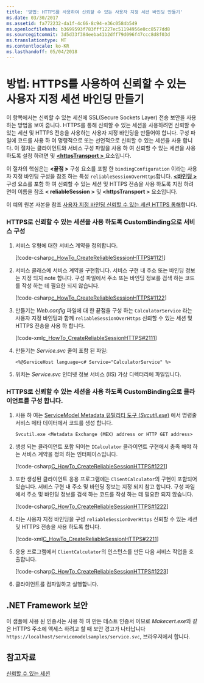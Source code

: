 ```yaml
---
title: '방법: HTTPS를 사용하여 신뢰할 수 있는 사용자 지정 세션 바인딩 만들기'
ms.date: 03/30/2017
ms.assetid: fa772232-da1f-4c66-8c94-e36c0584b549
ms.openlocfilehash: b3699593f783fff1227ec51194956e0cc8577dd8
ms.sourcegitcommit: 3d5d33f384eeba41b2dff79d096f47ccc8d8f03d
ms.translationtype: MT
ms.contentlocale: ko-KR
ms.lasthandoff: 05/04/2018
---
```

# <a name="how-to-create-a-custom-reliable-session-binding-with-https"></a>방법: HTTPS를 사용하여 신뢰할 수 있는 사용자 지정 세션 바인딩 만들기

이 항목에서는 신뢰할 수 있는 세션에 SSL(Secure Sockets Layer) 전송 보안을 사용하는 방법을 보여 줍니다. HTTPS를 통해 신뢰할 수 있는 세션을 사용하려면 신뢰할 수 있는 세션 및 HTTPS 전송을 사용하는 사용자 지정 바인딩을 만들어야 합니다. 구성 파일에 코드를 사용 하 여 명령적으로 또는 선언적으로 신뢰할 수 있는 세션을 사용 합니다. 이 절차는 클라이언트와 서비스 구성 파일을 사용 하 여 신뢰할 수 있는 세션을 사용 하도록 설정 하려면 및 [  **\<httpsTransport >** ](../../../../docs/framework/configure-apps/file-schema/wcf/httpstransport.md) 요소입니다.

이 절차의 핵심은는  **\<끝점 >** 구성 요소를 포함 한 `bindingConfiguration` 이라는 사용자 지정 바인딩 구성을 참조 하는 특성 `reliableSessionOverHttps`합니다. [  **\<바인딩 >** ](../../../../docs/framework/misc/binding.md) 구성 요소를 포함 하 여 신뢰할 수 있는 세션 및 HTTPS 전송을 사용 하도록 지정 하려면이 이름을 참조  **\< reliableSession >** 및  **\<httpsTransport >** 요소입니다.

이 예의 원본 사본을 참조 [사용자 지정 바인딩 신뢰할 수 있는 세션 HTTPS 통해](../../../../docs/framework/wcf/samples/custom-binding-reliable-session-over-https.md)합니다.

### <a name="configure-the-service-with-a-custombinding-to-use-a-reliable-session-with-https"></a>HTTPS로 신뢰할 수 있는 세션을 사용 하도록 CustomBinding으로 서비스 구성

1. 서비스 유형에 대한 서비스 계약을 정의합니다.

   [!code-csharp[c_HowTo_CreateReliableSessionHTTPS#1121](../../../../samples/snippets/csharp/VS_Snippets_CFX/c_howto_createreliablesessionhttps/cs/service.cs#1121)]

1. 서비스 클래스에 서비스 계약을 구현합니다. 서비스 구현 내 주소 또는 바인딩 정보는 지정 되지 note 합니다. 구성 파일에서 주소 또는 바인딩 정보를 검색 하는 코드를 작성 하는 데 필요한 되지 않습니다.

   [!code-csharp[c_HowTo_CreateReliableSessionHTTPS#1122](../../../../samples/snippets/csharp/VS_Snippets_CFX/c_howto_createreliablesessionhttps/cs/service.cs#1122)]

1. 만들기는 *Web.config* 파일에 대 한 끝점을 구성 하는 `CalculatorService` 라는 사용자 지정 바인딩과 함께 `reliableSessionOverHttps` 신뢰할 수 있는 세션 및 HTTPS 전송을 사용 하 합니다.

   [!code-xml[c_HowTo_CreateReliableSessionHTTPS#2111](../../../../samples/snippets/csharp/VS_Snippets_CFX/c_howto_createreliablesessionhttps/common/web.config#2111)]

1. 만들기는 *Service.svc* 줄이 포함 된 파일:

   ```
   <%@ServiceHost language=c# Service="CalculatorService" %>
   ```

1. 위치는 *Service.svc* 인터넷 정보 서비스 (IIS) 가상 디렉터리에 파일입니다.

### <a name="configure-the-client-with-a-custombinding-to-use-a-reliable-session-with-https"></a>HTTPS로 신뢰할 수 있는 세션을 사용 하도록 CustomBinding으로 클라이언트를 구성 합니다.

1. 사용 하 여는 [ServiceModel Metadata 유틸리티 도구 (*Svcutil.exe*)](../../../../docs/framework/wcf/servicemodel-metadata-utility-tool-svcutil-exe.md) 에서 명령줄 서비스 메타 데이터에서 코드를 생성 합니다.

   ```console
   Svcutil.exe <Metadata Exchange (MEX) address or HTTP GET address>
   ```

1. 생성 되는 클라이언트 포함 되어는 `ICalculator` 클라이언트 구현에서 충족 해야 하는 서비스 계약을 정의 하는 인터페이스입니다.

   [!code-csharp[C_HowTo_CreateReliableSessionHTTPS#1221](../../../../samples/snippets/csharp/VS_Snippets_CFX/c_howto_createreliablesessionhttps/cs/client.cs#1221)]

1. 또한 생성된 클라이언트 응용 프로그램에는 `ClientCalculator`의 구현이 포함되어 있습니다. 서비스 구현 내 주소 및 바인딩 정보는 지정 되지 참고 합니다. 구성 파일에서 주소 및 바인딩 정보를 검색 하는 코드를 작성 하는 데 필요한 되지 않습니다.

   [!code-csharp[C_HowTo_CreateReliableSessionHTTPS#1222](../../../../samples/snippets/csharp/VS_Snippets_CFX/c_howto_createreliablesessionhttps/cs/client.cs#1222)]

1. 라는 사용자 지정 바인딩을 구성 `reliableSessionOverHttps` 신뢰할 수 있는 세션 및 HTTPS 전송을 사용 하도록 합니다.

   [!code-xml[C_HowTo_CreateReliableSessionHTTPS#2211](../../../../samples/snippets/csharp/VS_Snippets_CFX/c_howto_createreliablesessionhttps/common/app.config#2211)]

1. 응용 프로그램에서 `ClientCalculator`의 인스턴스를 만든 다음 서비스 작업을 호출합니다.

   [!code-csharp[C_HowTo_CreateReliableSessionHTTPS#1223](../../../../samples/snippets/csharp/VS_Snippets_CFX/c_howto_createreliablesessionhttps/cs/client.cs#1223)]

1. 클라이언트를 컴파일하고 실행합니다.  

## <a name="net-framework-security"></a>.NET Framework 보안

이 샘플에 사용 된 인증서는 사용 하 여 만든 테스트 인증서 이므로 *Makecert.exe*와 같은 HTTPS 주소에 액세스 하려고 할 때 보안 경고가 나타납니다 `https://localhost/servicemodelsamples/service.svc`, 브라우저에서 합니다.

## <a name="see-also"></a>참고자료

[신뢰할 수 있는 세션](../../../../docs/framework/wcf/feature-details/reliable-sessions.md)
